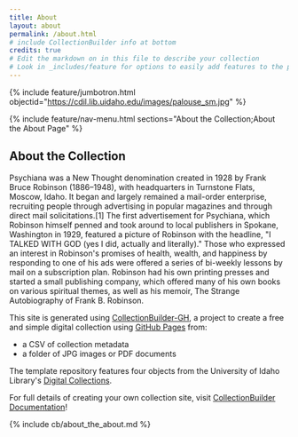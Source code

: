```yaml
---
title: About
layout: about
permalink: /about.html
# include CollectionBuilder info at bottom
credits: true
# Edit the markdown on in this file to describe your collection
# Look in _includes/feature for options to easily add features to the page
---
```


{% include feature/jumbotron.html objectid="https://cdil.lib.uidaho.edu/images/palouse_sm.jpg" %}

{% include feature/nav-menu.html sections="About the Collection;About the About Page" %}

## About the Collection

Psychiana was a New Thought denomination created in 1928 by Frank Bruce Robinson (1886–1948), with headquarters in Turnstone Flats, Moscow, Idaho. It began and largely remained a mail-order enterprise, recruiting people through advertising in popular magazines and through direct mail solicitations.[1] The first advertisement for Psychiana, which Robinson himself penned and took around to local publishers in Spokane, Washington in 1929, featured a picture of Robinson with the headline, "I TALKED WITH GOD (yes I did, actually and literally)." Those who expressed an interest in Robinson's promises of health, wealth, and happiness by responding to one of his ads were offered a series of bi-weekly lessons by mail on a subscription plan. Robinson had his own printing presses and started a small publishing company, which offered many of his own books on various spiritual themes, as well as his memoir, The Strange Autobiography of Frank B. Robinson.

This site is generated using [CollectionBuilder-GH](https://collectionbuilding.github.io/gh/), a project to create a free and simple digital collection using [GitHub Pages](https://pages.github.com/) from: 

- a CSV of collection metadata
- a folder of JPG images or PDF documents

The template repository features four objects from the University of Idaho Library's [Digital Collections](https://www.lib.uidaho.edu/digital). 

For full details of creating your own collection site, visit [CollectionBuilder Documentation](https://collectionbuilder.github.io/cb-docs/)!

<!-- IMPORTANT!!! DELETE this comment and the include below when you are finished editing this page for your collection. The include below introduces about page features. They will show up on your collection's about page until you delete it.  -->
{% include cb/about_the_about.md %} 
